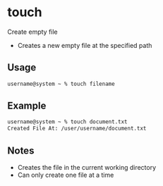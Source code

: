 # touch

Create empty file

- Creates a new empty file at the specified path

## Usage

```txt
username@system ~ % touch filename
```

## Example

```txt
username@system ~ % touch document.txt
Created File At: /user/username/document.txt
```

## Notes

- Creates the file in the current working directory
- Can only create one file at a time 